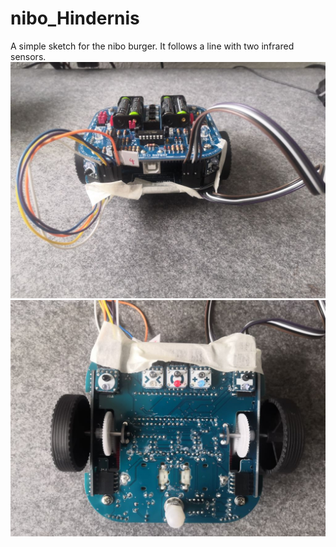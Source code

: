 # nibo_Hindernis
A simple sketch for the nibo burger.
It follows a line with two infrared sensors.
![Alt text](https://github.com/tommyisfunny/nibo_Hindernis/blob/master/img1.jpg "sensor positions")
![Alt text](https://github.com/tommyisfunny/nibo_Hindernis/blob/master/img2.jpg "sensor positions")
